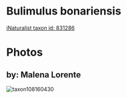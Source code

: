 
Bulimulus bonariensis
=====================
  
[iNaturalist taxon id: 831286](https://www.inaturalist.org/taxa/831286)
# Photos

## by: Malena Lorente
  
![taxon108160430](https://inaturalist-open-data.s3.amazonaws.com/photos/115922160/medium.jpeg)